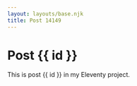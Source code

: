 ```yaml
---
layout: layouts/base.njk
title: Post 14149
---
```


# Post {{ id }}

This is post {{ id }} in my Eleventy project.
